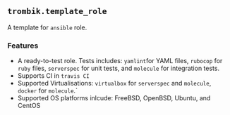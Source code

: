 ## `trombik.template_role`

A template for `ansible` role.

### Features

* A ready-to-test role. Tests includes: `yamlint`for YAML files, `rubocop` for
  `ruby` files, `serverspec` for unit tests, and `molecule` for integration tests.
* Supports CI in `travis CI`
* Supported Virtualisations: `virtualbox` for `serverspec` and `molecule`,
  `docker` for `molecule`.`
* Supported OS platforms inlcude: FreeBSD, OpenBSD, Ubuntu, and CentOS
